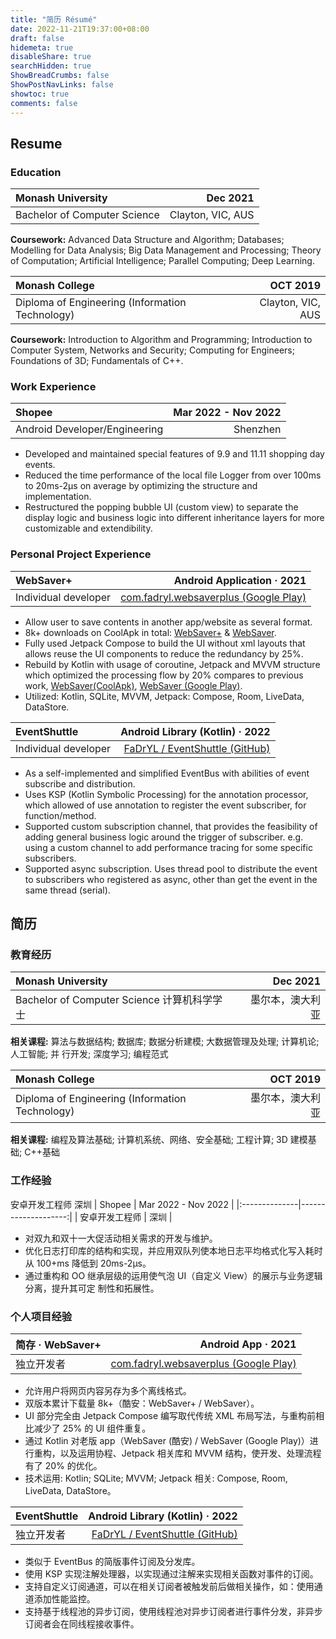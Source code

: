 ```yaml
---
title: "简历 Résumé"
date: 2022-11-21T19:37:00+08:00
draft: false
hidemeta: true
disableShare: true
searchHidden: true
ShowBreadCrumbs: false
ShowPostNavLinks: false
showtoc: true
comments: false
---
```


## Resume
### Education
| Monash University            |          Dec 2021 |
|:-----------------------------|------------------:|
| Bachelor of Computer Science | Clayton, VIC, AUS |

**Coursework:** Advanced Data Structure and Algorithm; Databases; Modelling for Data Analysis; Big Data
Management and Processing; Theory of Computation; Artificial Intelligence; Parallel Computing; Deep
Learning.


| Monash College                                  |          OCT 2019 |
|:------------------------------------------------|------------------:|
| Diploma of Engineering (Information Technology) | Clayton, VIC, AUS |

**Coursework:** Introduction to Algorithm and Programming; Introduction to Computer System, Networks and
Security; Computing for Engineers; Foundations of 3D; Fundamentals of C++.

### Work Experience
| Shopee                        | Mar 2022 - Nov 2022 |
|:------------------------------|--------------------:|
| Android Developer/Engineering |            Shenzhen |

- Developed and maintained special features of 9.9 and 11.11 shopping day events. 
- Reduced the time performance of the local file Logger from over 100ms to 20ms-2µs on
average by optimizing the structure and implementation. 
- Restructured the popping bubble UI (custom view) to separate the display logic and business
logic into different inheritance layers for more customizable and extendibility.

### Personal Project Experience
| WebSaver+            |            Android Application · 2021 |
|:---------------------|--------------------------------------:|
| Individual developer | [com.fadryl.websaverplus (Google Play)](https://play.google.com/store/apps/details?id=com.fadryl.websaverplus) |

- Allow user to save contents in another app/website as several format. 
- 8k+ downloads on CoolApk in total: [WebSaver+](https://www.coolapk.com/apk/com.fadryl.websaverplus) & [WebSaver](https://www.coolapk.com/apk/250554). 
- Fully used Jetpack Compose to build the UI without xml layouts that allows reuse the UI components to reduce the redundancy by 25%. 
- Rebuild by Kotlin with usage of coroutine, Jetpack and MVVM structure which optimized the processing flow by 20% compares to previous work, [WebSaver(CoolApk)](https://www.coolapk.com/apk/250554), [WebSaver (Google Play)](https://play.google.com/store/apps/details?id=com.yl.fadr.websaver). 
- Utilized: Kotlin, SQLite, MVVM, Jetpack: Compose, Room, LiveData, DataStore.


| EventShuttle         |       Android Library (Kotlin) · 2022 |
|:---------------------|--------------------------------------:|
| Individual developer | [FaDrYL / EventShuttle (GitHub)](https://github.com/FaDrYL/EventShuttle) |

- As a self-implemented and simplified EventBus with abilities of event subscribe and distribution. 
- Uses KSP (Kotlin Symbolic Processing) for the annotation processor, which allowed of use annotation to register the event subscriber, for function/method. 
- Supported custom subscription channel, that provides the feasibility of adding general business logic around the trigger of subscriber. e.g. using a custom channel to add performance tracing for some specific subscribers. 
- Supported async subscription. Uses thread pool to distribute the event to subscribers who registered as async, other than get the event in the same thread (serial).

## 简历
### 教育经历
| Monash University                          |        Dec 2021 |
|:-------------------------------------------|----------------:|
| Bachelor of Computer Science 计算机科学学士 | 墨尔本，澳大利亚 |

**相关课程:** 算法与数据结构; 数据库; 数据分析建模; 大数据管理及处理; 计算机论; 人工智能; 并
行开发; 深度学习; 编程范式


| Monash College                                  |        OCT 2019 |
|:------------------------------------------------|----------------:|
| Diploma of Engineering (Information Technology) | 墨尔本，澳大利亚 |

**相关课程:** 编程及算法基础; 计算机系统、网络、安全基础; 工程计算; 3D 建模基础; C++基础

### 工作经验
安卓开发工程师 深圳
| Shopee        | Mar 2022 - Nov 2022 |
|:--------------|--------------------:|
| 安卓开发工程师 |                深圳 |

- 对双九和双十一大促活动相关需求的开发与维护。
- 优化日志打印库的结构和实现，并应用双队列使本地日志平均格式化写入耗时从 100+ms 降低到
20ms-2µs。
- 通过重构和 OO 继承层级的运用使气泡 UI（自定义 View）的展示与业务逻辑分离，提升其可定
制性和拓展性。

### 个人项目经验
| 简存 · WebSaver+ |            Android App · 2021 |
|:----------------|-------------------------------:|
| 独立开发者       | [com.fadryl.websaverplus (Google Play)](https://play.google.com/store/apps/details?id=com.fadryl.websaverplus) |

- 允许用户将网页内容另存为多个离线格式。
- 双版本累计下载量 8k+（酷安：WebSaver+ / WebSaver）。
- UI 部分完全由 Jetpack Compose 编写取代传统 XML 布局写法，与重构前相比减少了 25% 的 UI 组件重复。
- 通过 Kotlin 对老版 app（WebSaver (酷安) / WebSaver (Google Play)）进行重构，以及运用协程、Jetpack 相关库和 MVVM 结构，使开发、处理流程有了 20% 的优化。
- 技术运用: Kotlin; SQLite; MVVM; Jetpack 相关: Compose, Room, LiveData, DataStore。

| EventShuttle |       Android Library (Kotlin) · 2022 |
|:-------------|--------------------------------------:|
| 独立开发者   | [FaDrYL / EventShuttle (GitHub)](https://github.com/FaDrYL/EventShuttle) |

- 类似于 EventBus 的简版事件订阅及分发库。
- 使用 KSP 实现注解处理器，以实现通过注解来实现相关函数对事件的订阅。
- 支持自定义订阅通道，可以在相关订阅者被触发前后做相关操作，如：使用通道添加性能监控。
- 支持基于线程池的异步订阅，使用线程池对异步订阅者进行事件分发，非异步订阅者会在同线程接收事件。

